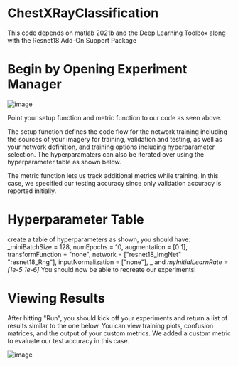 # ChestXRayClassification

This code depends on matlab 2021b and the Deep Learning Toolbox along with the Resnet18 Add-On Support Package

# Begin by Opening Experiment Manager

![image](https://user-images.githubusercontent.com/48141934/156086881-d291ac70-972c-458f-b7b6-c00eff356981.png)

Point your setup function and metric function to our code as seen above.

The setup function defines the code flow for the network training including the sources of your imagery for training, validation and testing, as well as your network definition, and training options including hyperparameter selection. The hyperparamaters can also be iterated over using the hyperparameter table as shown below.

The metric function lets us track additional metrics while training. In this case, we specified our testing accuracy since only validation accuracy is reported initially.

# Hyperparameter Table

create a table of hyperparameters as shown, you should have:
_miniBatchSize = 128,
numEpochs = 10,
augmentation = [0 1],
transformFunction = "none",
network = ["resnet18_ImgNet" "resnet18_Rng"],
inputNormalization = ["none"],
_ and _myInitialLearnRate = [1e-5 1e-6]_
You should now be able to recreate our experiments!

# Viewing Results

After hitting "Run", you should kick off your experiments and return a list of results similar to the one below. You can view training plots, confusion matrices, and the output of your custom metrics. We added a custom metric to evaluate our test accuracy in this case.

![image](https://user-images.githubusercontent.com/48141934/156087505-6716c3d1-5574-4b2f-af2a-cec9cf9999dd.png)
